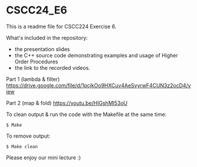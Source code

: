 # CSCC24_E6

This is a readme file for CSCC224 Exercise 6.

What's included in the repository:
- the presentation slides
- the C++ source code demonstrating examples and usage of Higher Order Procedures
- the link to the recorded videos.

Part 1 (lambda & filter)
https://drive.google.com/file/d/1pcjkOo9HXCuv4AeSvyrwF4CUN3z2ocD4/view

Part 2 (map & fold)
https://youtu.be/HIGshMl53oU



To clean output & run the code with the Makefile at the same time:

```Shell
$ Make
```

To remove output:
```
$ Make clean
```

Please enjoy our mini lecture :)
